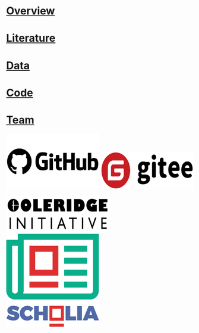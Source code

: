 # [Overview](about.md)
# [Literature](literature.md)
# [Data](data.md)
# [Code](code.md)
# [Team](team.md)


<img src="https://raw.githubusercontent.com/open-source-software-project/open-source-software-project/gh-pages/images/Github_logo.png" width="250" height="150" /> <img src="https://raw.githubusercontent.com/open-source-software-project/open-source-software-project/gh-pages/images/Gitee_logo.png" width="250" height="100" />

<img src="https://raw.githubusercontent.com/open-source-software-project/open-source-software-project/gh-pages/images/logo.png"  width="280" height="100" /> <img src="https://raw.githubusercontent.com/open-source-software-project/open-source-software-project/gh-pages/images/Scholia_logo.png" width="250" height="250" />
